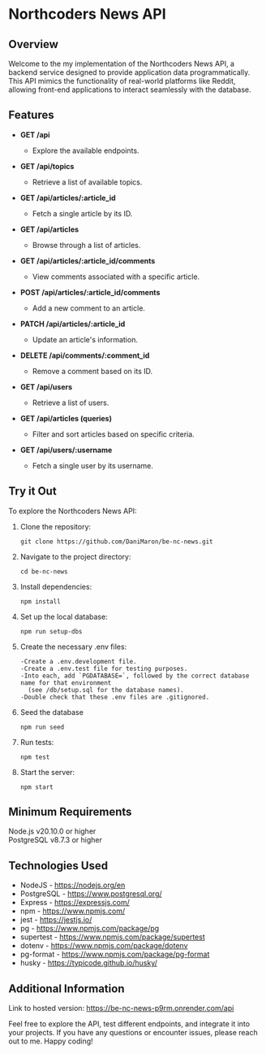 # Northcoders News API

## Overview

Welcome to the my implementation of the Northcoders News API, a backend service designed to provide application data programmatically.  
This API mimics the functionality of real-world platforms like Reddit, allowing front-end applications to interact seamlessly with the database.

## Features

- **GET /api**

  - Explore the available endpoints.

- **GET /api/topics**

  - Retrieve a list of available topics.

- **GET /api/articles/:article_id**

  - Fetch a single article by its ID.

- **GET /api/articles**

  - Browse through a list of articles.

- **GET /api/articles/:article_id/comments**

  - View comments associated with a specific article.

- **POST /api/articles/:article_id/comments**

  - Add a new comment to an article.

- **PATCH /api/articles/:article_id**

  - Update an article's information.

- **DELETE /api/comments/:comment_id**

  - Remove a comment based on its ID.

- **GET /api/users**

  - Retrieve a list of users.

- **GET /api/articles (queries)**
  - Filter and sort articles based on specific criteria.

- **GET /api/users/:username**
  - Fetch a single user by its username.


## Try it Out

To explore the Northcoders News API:

1.  Clone the repository:

        git clone https://github.com/DaniMaron/be-nc-news.git

2.  Navigate to the project directory:

        cd be-nc-news

3.  Install dependencies:

        npm install

4.  Set up the local database:

        npm run setup-dbs

5.  Create the necessary .env files:

        -Create a .env.development file.
        -Create a .env.test file for testing purposes.
        -Into each, add `PGDATABASE=`, followed by the correct database name for that environment
          (see /db/setup.sql for the database names).
        -Double check that these .env files are .gitignored.

6.  Seed the database

        npm run seed

7.  Run tests:

        npm test

8.  Start the server:

        npm start

## Minimum Requirements

Node.js v20.10.0 or higher  
PostgreSQL v8.7.3 or higher

## Technologies Used

- NodeJS - https://nodejs.org/en 
- PostgreSQL - https://www.postgresql.org/ 
- Express - https://expressjs.com/
- npm - https://www.npmjs.com/
- jest - https://jestjs.io/
- pg - https://www.npmjs.com/package/pg
- supertest - https://www.npmjs.com/package/supertest
- dotenv - https://www.npmjs.com/package/dotenv
- pg-format - https://www.npmjs.com/package/pg-format
- husky - https://typicode.github.io/husky/

## Additional Information

Link to hosted version: https://be-nc-news-p9rm.onrender.com/api

Feel free to explore the API, test different endpoints, and integrate it into your projects. If you have any questions or encounter issues, please reach out to me. Happy coding!
